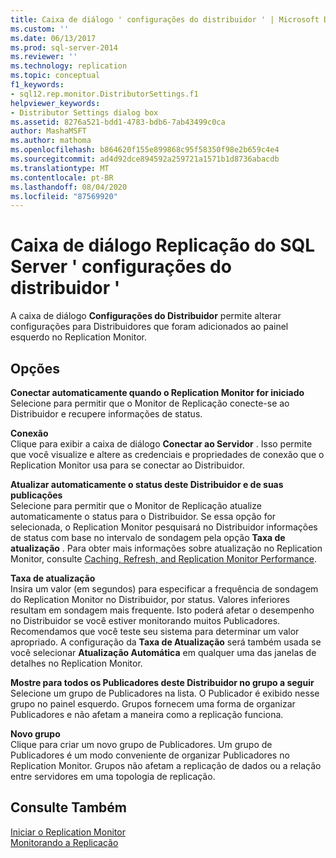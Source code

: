 ```yaml
---
title: Caixa de diálogo ' configurações do distribuidor ' | Microsoft Docs
ms.custom: ''
ms.date: 06/13/2017
ms.prod: sql-server-2014
ms.reviewer: ''
ms.technology: replication
ms.topic: conceptual
f1_keywords:
- sql12.rep.monitor.DistributorSettings.f1
helpviewer_keywords:
- Distributor Settings dialog box
ms.assetid: 8276a521-bdd1-4783-bdb6-7ab43499c0ca
author: MashaMSFT
ms.author: mathoma
ms.openlocfilehash: b864620f155e899868c95f58350f98e2b659c4e4
ms.sourcegitcommit: ad4d92dce894592a259721a1571b1d8736abacdb
ms.translationtype: MT
ms.contentlocale: pt-BR
ms.lasthandoff: 08/04/2020
ms.locfileid: "87569920"
---
```

# <a name="sql-server-replication-distributor-settings-dialog-box"></a>Caixa de diálogo Replicação do SQL Server ' configurações do distribuidor '
  A caixa de diálogo **Configurações do Distribuidor** permite alterar configurações para Distribuidores que foram adicionados ao painel esquerdo no Replication Monitor.  
  
## <a name="options"></a>Opções  
 **Conectar automaticamente quando o Replication Monitor for iniciado**  
 Selecione para permitir que o Monitor de Replicação conecte-se ao Distribuidor e recupere informações de status.  
  
 **Conexão**  
 Clique para exibir a caixa de diálogo **Conectar ao Servidor** . Isso permite que você visualize e altere as credenciais e propriedades de conexão que o Replication Monitor usa para se conectar ao Distribuidor.  
  
 **Atualizar automaticamente o status deste Distribuidor e de suas publicações**  
 Selecione para permitir que o Monitor de Replicação atualize automaticamente o status para o Distribuidor. Se essa opção for selecionada, o Replication Monitor pesquisará no Distribuidor informações de status com base no intervalo de sondagem pela opção **Taxa de atualização** . Para obter mais informações sobre atualização no Replication Monitor, consulte [Caching, Refresh, and Replication Monitor Performance](monitor/caching-refresh-and-replication-monitor-performance.md).  
  
 **Taxa de atualização**  
 Insira um valor (em segundos) para especificar a frequência de sondagem do Replication Monitor no Distribuidor, por status. Valores inferiores resultam em sondagem mais frequente. Isto poderá afetar o desempenho no Distribuidor se você estiver monitorando muitos Publicadores. Recomendamos que você teste seu sistema para determinar um valor apropriado. A configuração da **Taxa de Atualização** será também usada se você selecionar **Atualização Automática** em qualquer uma das janelas de detalhes no Replication Monitor.  
  
 **Mostre para todos os Publicadores deste Distribuidor no grupo a seguir**  
 Selecione um grupo de Publicadores na lista. O Publicador é exibido nesse grupo no painel esquerdo. Grupos fornecem uma forma de organizar Publicadores e não afetam a maneira como a replicação funciona.  
  
 **Novo grupo**  
 Clique para criar um novo grupo de Publicadores. Um grupo de Publicadores é um modo conveniente de organizar Publicadores no Replication Monitor. Grupos não afetam a replicação de dados ou a relação entre servidores em uma topologia de replicação.  
  
## <a name="see-also"></a>Consulte Também  
 [Iniciar o Replication Monitor](monitor/start-the-replication-monitor.md)   
 [Monitorando a Replicação](monitoring-replication.md)  
  
  

